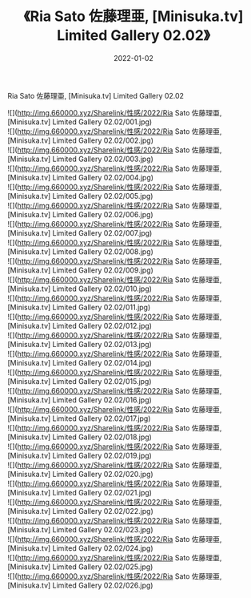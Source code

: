 ﻿---
layout: post
title:  《Ria Sato 佐藤理亜, [Minisuka.tv] Limited Gallery 02.02》
date:   2022-01-02
img: http://img.660000.xyz/Sharelink/性感/2022/Ria Sato 佐藤理亜, [Minisuka.tv] Limited Gallery 02.02/000.jpg
categories: [美女, 清纯, 唯美]
---

Ria Sato 佐藤理亜, [Minisuka.tv] Limited Gallery 02.02

  ![](http://img.660000.xyz/Sharelink/性感/2022/Ria Sato 佐藤理亜, [Minisuka.tv] Limited Gallery 02.02/001.jpg) <br> ![](http://img.660000.xyz/Sharelink/性感/2022/Ria Sato 佐藤理亜, [Minisuka.tv] Limited Gallery 02.02/002.jpg) <br> ![](http://img.660000.xyz/Sharelink/性感/2022/Ria Sato 佐藤理亜, [Minisuka.tv] Limited Gallery 02.02/003.jpg) <br> ![](http://img.660000.xyz/Sharelink/性感/2022/Ria Sato 佐藤理亜, [Minisuka.tv] Limited Gallery 02.02/004.jpg) <br> ![](http://img.660000.xyz/Sharelink/性感/2022/Ria Sato 佐藤理亜, [Minisuka.tv] Limited Gallery 02.02/005.jpg) <br> ![](http://img.660000.xyz/Sharelink/性感/2022/Ria Sato 佐藤理亜, [Minisuka.tv] Limited Gallery 02.02/006.jpg) <br> ![](http://img.660000.xyz/Sharelink/性感/2022/Ria Sato 佐藤理亜, [Minisuka.tv] Limited Gallery 02.02/007.jpg) <br> ![](http://img.660000.xyz/Sharelink/性感/2022/Ria Sato 佐藤理亜, [Minisuka.tv] Limited Gallery 02.02/008.jpg) <br> ![](http://img.660000.xyz/Sharelink/性感/2022/Ria Sato 佐藤理亜, [Minisuka.tv] Limited Gallery 02.02/009.jpg) <br> ![](http://img.660000.xyz/Sharelink/性感/2022/Ria Sato 佐藤理亜, [Minisuka.tv] Limited Gallery 02.02/010.jpg) <br> ![](http://img.660000.xyz/Sharelink/性感/2022/Ria Sato 佐藤理亜, [Minisuka.tv] Limited Gallery 02.02/011.jpg) <br> ![](http://img.660000.xyz/Sharelink/性感/2022/Ria Sato 佐藤理亜, [Minisuka.tv] Limited Gallery 02.02/012.jpg) <br> ![](http://img.660000.xyz/Sharelink/性感/2022/Ria Sato 佐藤理亜, [Minisuka.tv] Limited Gallery 02.02/013.jpg) <br> ![](http://img.660000.xyz/Sharelink/性感/2022/Ria Sato 佐藤理亜, [Minisuka.tv] Limited Gallery 02.02/014.jpg) <br> ![](http://img.660000.xyz/Sharelink/性感/2022/Ria Sato 佐藤理亜, [Minisuka.tv] Limited Gallery 02.02/015.jpg) <br> ![](http://img.660000.xyz/Sharelink/性感/2022/Ria Sato 佐藤理亜, [Minisuka.tv] Limited Gallery 02.02/016.jpg) <br> ![](http://img.660000.xyz/Sharelink/性感/2022/Ria Sato 佐藤理亜, [Minisuka.tv] Limited Gallery 02.02/017.jpg) <br> ![](http://img.660000.xyz/Sharelink/性感/2022/Ria Sato 佐藤理亜, [Minisuka.tv] Limited Gallery 02.02/018.jpg) <br> ![](http://img.660000.xyz/Sharelink/性感/2022/Ria Sato 佐藤理亜, [Minisuka.tv] Limited Gallery 02.02/019.jpg) <br> ![](http://img.660000.xyz/Sharelink/性感/2022/Ria Sato 佐藤理亜, [Minisuka.tv] Limited Gallery 02.02/020.jpg) <br> ![](http://img.660000.xyz/Sharelink/性感/2022/Ria Sato 佐藤理亜, [Minisuka.tv] Limited Gallery 02.02/021.jpg) <br> ![](http://img.660000.xyz/Sharelink/性感/2022/Ria Sato 佐藤理亜, [Minisuka.tv] Limited Gallery 02.02/022.jpg) <br> ![](http://img.660000.xyz/Sharelink/性感/2022/Ria Sato 佐藤理亜, [Minisuka.tv] Limited Gallery 02.02/023.jpg) <br> ![](http://img.660000.xyz/Sharelink/性感/2022/Ria Sato 佐藤理亜, [Minisuka.tv] Limited Gallery 02.02/024.jpg) <br> ![](http://img.660000.xyz/Sharelink/性感/2022/Ria Sato 佐藤理亜, [Minisuka.tv] Limited Gallery 02.02/025.jpg) <br> ![](http://img.660000.xyz/Sharelink/性感/2022/Ria Sato 佐藤理亜, [Minisuka.tv] Limited Gallery 02.02/026.jpg) <br>